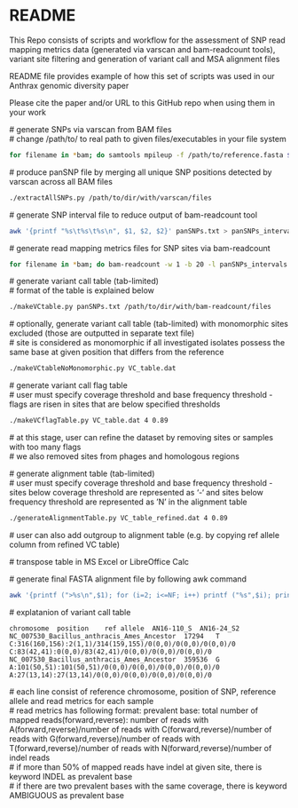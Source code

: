 # README

This Repo consists of scripts and workflow for the assessment of SNP read mapping metrics data (generated via varscan and bam-readcount tools), variant site filtering and generation of variant call and MSA alignment files

README file provides example of how this set of scripts was used in our Anthrax genomic diversity paper

Please cite the paper and/or URL to this GitHub repo when using them in your work


\# generate SNPs via varscan from BAM files\
\# change /path/to/ to real path to given files/executables in your file system
```bash
for filename in *bam; do samtools mpileup -f /path/to/reference.fasta $filename | java -jar /path/to/VarScan.v2.4.4.jar pileup2snp --min-coverage 4 --min-reads2 2 --min-var-freq 0.95 --min-avg-qual 20 > ${filename%bam}varscan; done
```

\# produce panSNP file by merging all unique SNP positions detected by varscan across all BAM files
```bash
./extractAllSNPs.py /path/to/dir/with/varscan/files
```

\# generate SNP interval file to reduce output of bam-readcount tool
```bash
awk '{printf "%s\t%s\t%s\n", $1, $2, $2}' panSNPs.txt > panSNPs_intervals.txt
```

\# generate read mapping metrics files for SNP sites via bam-readcount
```bash
for filename in *bam; do bam-readcount -w 1 -b 20 -l panSNPs_intervals.txt -f /path/to/reference.fasta $filename > ${filename%bam}bam-readcount; done
```

\# generate variant call table (tab-limited)\
\# format of the table is explained below
```bash
./makeVCtable.py panSNPs.txt /path/to/dir/with/bam-readcount/files
```

\# optionally, generate variant call table (tab-limited) with monomorphic sites excluded (those are outputted in separate text file)\
\# site is considered as monomorphic if all investigated isolates possess the same base at given position that differs from the reference
```bash
./makeVCtableNoMonomorphic.py VC_table.dat
```

\# generate variant call flag table\
\# user must specify coverage threshold and base frequency threshold - flags are risen in sites that are below specified thresholds
```bash
./makeVCflagTable.py VC_table.dat 4 0.89
```

\# at this stage, user can refine the dataset by removing sites or samples with too many flags\
\# we also removed sites from phages and homologous regions

\# generate alignment table (tab-limited)\
\# user must specify coverage threshold and base frequency threshold - sites below coverage threshold are represented as ‘-‘ and sites below frequency threshold are represented as ’N’ in the alignment table
```bash
./generateAlignmentTable.py VC_table_refined.dat 4 0.89
```

\# user can also add outgroup to alignment table (e.g. by copying ref allele column from refined VC table)

\# transpose table in MS Excel or LibreOffice Calc

\# generate final FASTA alignment file by following awk command
```bash
awk '{printf (">%s\n",$1); for (i=2; i<=NF; i++) printf ("%s",$i); printf ("\n")}' alignment_table_transposed.txt > alignment_file.afa
```


\# explatanion of variant call table
```
chromosome	position	ref allele	AN16-110_S	AN16-24_S2
NC_007530_Bacillus_anthracis_Ames_Ancestor	17294	T	C:316(160,156):2(1,1)/314(159,155)/0(0,0)/0(0,0)/0(0,0)/0	C:83(42,41):0(0,0)/83(42,41)/0(0,0)/0(0,0)/0(0,0)/0
NC_007530_Bacillus_anthracis_Ames_Ancestor	359536	G	A:101(50,51):101(50,51)/0(0,0)/0(0,0)/0(0,0)/0(0,0)/0	A:27(13,14):27(13,14)/0(0,0)/0(0,0)/0(0,0)/0(0,0)/0
```

\# each line consist of reference chromosome, position of SNP, reference allele and read metrics for each sample\
\# read metrics has following format: prevalent base: total number of mapped reads(forward,reverse): number of reads with A(forward,reverse)/number of reads with C(forward,reverse)/number of reads with G(forward,reverse)/number of reads with T(forward,reverse)/number of reads with N(forward,reverse)/number of indel reads\
\# if more than 50% of mapped reads have indel at given site, there is keyword INDEL as prevalent base\
\# if there are two prevalent bases with the same coverage, there is keyword AMBIGUOUS as prevalent base
